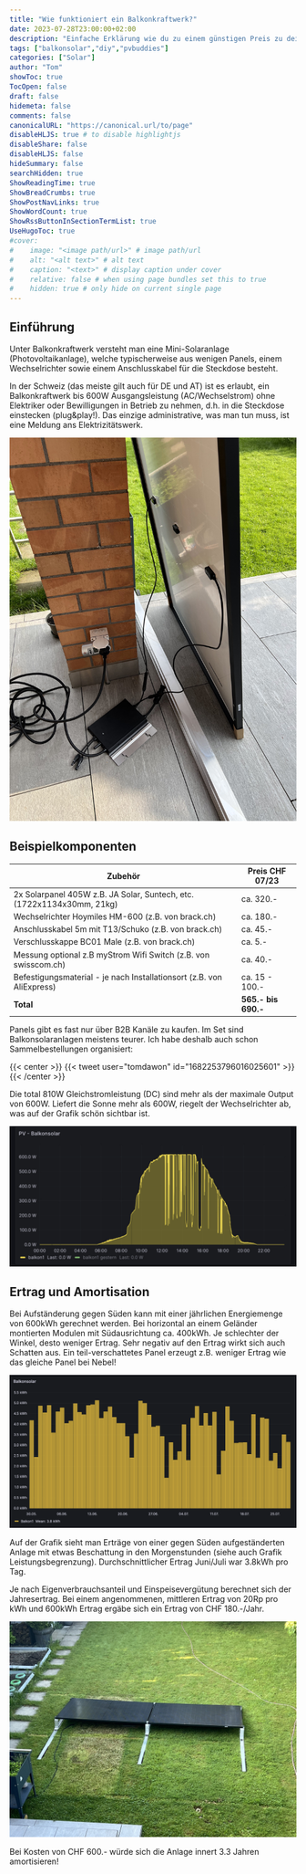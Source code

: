 ```yaml
---
title: "Wie funktioniert ein Balkonkraftwerk?"
date: 2023-07-28T23:00:00+02:00
description: "Einfache Erklärung wie du zu einem günstigen Preis zu deinem Balkonkraftwerk kommst!"
tags: ["balkonsolar","diy","pvbuddies"]
categories: ["Solar"]
author: "Tom"
showToc: true
TocOpen: false
draft: false
hidemeta: false
comments: false
canonicalURL: "https://canonical.url/to/page"
disableHLJS: true # to disable highlightjs
disableShare: false
disableHLJS: false
hideSummary: false
searchHidden: true
ShowReadingTime: true
ShowBreadCrumbs: true
ShowPostNavLinks: true
ShowWordCount: true
ShowRssButtonInSectionTermList: true
UseHugoToc: true
#cover:
#    image: "<image path/url>" # image path/url
#    alt: "<alt text>" # alt text
#    caption: "<text>" # display caption under cover
#    relative: false # when using page bundles set this to true
#    hidden: true # only hide on current single page
---
```

## Einführung

Unter Balkonkraftwerk versteht man eine Mini-Solaranlage (Photovoltaikanlage), welche typischerweise aus wenigen Panels, einem Wechselrichter sowie einem Anschlusskabel für die Steckdose besteht.

In der Schweiz (das meiste gilt auch für DE und AT) ist es erlaubt, ein Balkonkraftwerk bis 600W Ausgangsleistung (AC/Wechselstrom) ohne Elektriker oder Bewilligungen in Betrieb zu nehmen, d.h. in die Steckdose einstecken (plug&play!). Das einzige administrative, was man tun muss, ist eine Meldung ans Elektrizitätswerk.

![Balkonsolar: Plug & Play](balkonsolar1.jpg)

## Beispielkomponenten

| Zubehör                                                                | Preis CHF 07/23   |
| ---------------------------------------------------------------------- | ----------------- |
| 2x Solarpanel 405W z.B. JA Solar, Suntech, etc. (1722x1134x30mm, 21kg) | ca. 320.-         |
| Wechselrichter Hoymiles HM-600 (z.B. von brack.ch)                     | ca. 180.-         |
| Anschlusskabel 5m mit T13/Schuko (z.B. von brack.ch)                   | ca. 45.-          |
| Verschlusskappe BC01 Male (z.B. von brack.ch)                          | ca. 5.-           |
| Messung optional z.B myStrom Wifi Switch (z.B. von swisscom.ch)        | ca. 40.-          |
| Befestigungsmaterial - je nach Installationsort (z.B. von AliExpress)  | ca. 15 - 100.-    |
| **Total**                                                              | **565.- bis 690.-** | 

Panels gibt es fast nur über B2B Kanäle zu kaufen. Im Set sind Balkonsolaranlagen meistens teurer. Ich habe deshalb auch schon Sammelbestellungen organisiert:

{{< center >}}
{{< tweet user="tomdawon" id="1682253796016025601" >}}
{{< /center >}} 

Die total 810W Gleichstromleistung (DC) sind mehr als der maximale Output von 600W. Liefert die Sonne mehr als 600W, riegelt der Wechselrichter ab, was auf der Grafik schön sichtbar ist.

![Hoymiles HM-600 Leistungsbegrenzung bei 600W](balkonsolar2.jpg)

## Ertrag und Amortisation

Bei Aufständerung gegen Süden kann mit einer jährlichen Energiemenge von 600kWh gerechnet werden. Bei horizontal an einem Geländer montierten Modulen mit Südausrichtung ca. 400kWh. Je schlechter der Winkel, desto weniger Ertrag. Sehr negativ auf den Ertrag wirkt sich auch Schatten aus. Ein teil-verschattetes Panel erzeugt z.B. weniger Ertrag wie das gleiche Panel bei Nebel!

![Balkonsolarerträge über 60 Tage](balkonsolar3.png)

Auf der Grafik sieht man Erträge von einer gegen Süden aufgeständerten Anlage mit etwas Beschattung in den Morgenstunden (siehe auch Grafik Leistungsbegrenzung). Durchschnittlicher Ertrag Juni/Juli war 3.8kWh pro Tag.

Je nach Eigenverbrauchsanteil und Einspeisevergütung berechnet sich der Jahresertrag. Bei einem angenommenen, mittleren Ertrag von 20Rp pro kWh und 600kWh Ertrag ergäbe sich ein Ertrag von CHF 180.-/Jahr.

![Gegen Süden aufgeständerte Panels](balkonsolar4.jpg)

Bei Kosten von CHF 600.- würde sich die Anlage innert 3.3 Jahren amortisieren!



